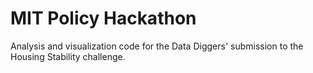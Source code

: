 # MIT Policy Hackathon
Analysis and visualization code for the Data Diggers' submission to the Housing Stability challenge.
